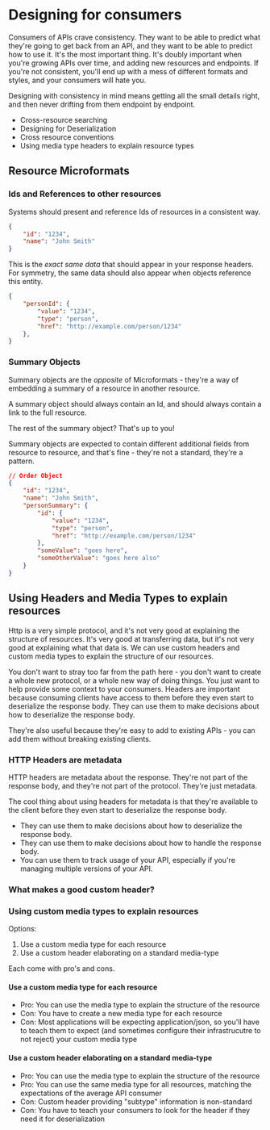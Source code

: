 # Designing for consumers

Consumers of APIs crave consistency. They want to be able to predict what they're going to get back from an API, and they want to be able to predict how to use it.
It's the most important thing. It's doubly important when you're growing APIs over time, and adding new resources and endpoints. If you're not consistent, you'll end up with a mess of different formats and styles, and your consumers will hate you.

Designing with consistency in mind means getting all the small details right, and then never drifting from them endpoint by endpoint.

- Cross-resource searching
- Designing for Deserialization
- Cross resource conventions
- Using media type headers to explain resource types




## Resource Microformats

### Ids and References to other resources

Systems should present and reference Ids of resources in a consistent way.

```json
{
    "id": "1234",
    "name": "John Smith"
}
```

This is the *exact same data* that should appear in your response headers.
For symmetry, the same data should also appear when objects reference this entity.

```json
{
    "personId": {
        "value": "1234",
        "type": "person",
        "href": "http://example.com/person/1234"
    },
}
```


### Summary Objects

Summary objects are the *opposite* of Microformats - they're a way of embedding a summary of a resource in another resource.

A summary object should always contain an Id, and should always contain a link to the full resource.

The rest of the summary object? That's up to you!

Summary objects are expected to contain different additional fields from resource to resource, and that's fine - they're not a standard, they're a pattern.

```json
// Order Object
{
    "id": "1234",
    "name": "John Smith",
    "personSummary": {
        "id": {
            "value": "1234",
            "type": "person",
            "href": "http://example.com/person/1234"
        },
        "someValue": "goes here",
        "someOtherValue": "goes here also"
    }
}
```


## Using Headers and Media Types to explain resources

Http is a very simple protocol, and it's not very good at explaining the structure of resources. It's very good at transferring data, but it's not very good at explaining what that data is.
We can use custom headers and custom media types to explain the structure of our resources.

You don't want to stray too far from the path here - you don't want to create a whole new protocol, or a whole new way of doing things. You just want to help provide some context to your consumers.
Headers are important because consuming clients have access to them before they even start to deserialize the response body. They can use them to make decisions about how to deserialize the response body.

They're also useful because they're easy to add to existing APIs - you can add them without breaking existing clients.

### HTTP Headers are metadata

HTTP headers are metadata about the response. They're not part of the response body, and they're not part of the protocol. They're just metadata.

The cool thing about using headers for metadata is that they're available to the client before they even start to deserialize the response body.

- They can use them to make decisions about how to deserialize the response body.
- They can use them to make decisions about how to handle the response body.
- You can use them to track usage of your API, especially if you're managing multiple versions of your API.

### What makes a good custom header?


### Using custom media types to explain resources

Options:

1. Use a custom media type for each resource
2. Use a custom header elaborating on a standard media-type

Each come with pro's and cons.

#### Use a custom media type for each resource

- Pro: You can use the media type to explain the structure of the resource
- Con: You have to create a new media type for each resource
- Con: Most applications will be expecting application/json, so you'll have to teach them to expect (and sometimes configure their infrastrucutre to not reject) your custom media type

#### Use a custom header elaborating on a standard media-type

- Pro: You can use the media type to explain the structure of the resource
- Pro: You can use the same media type for all resources, matching the expectations of the average API consumer
- Con: Custom header providing "subtype" information is non-standard
- Con: You have to teach your consumers to look for the header if they need it for deserialization

